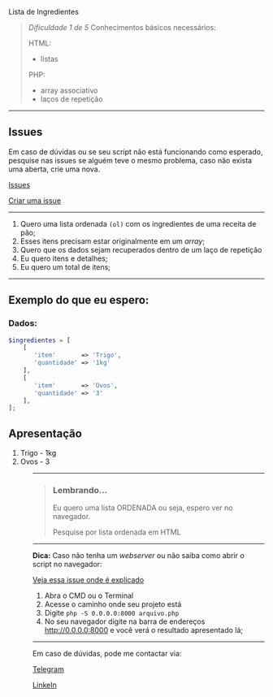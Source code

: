 Lista de Ingredientes


> *Dificuldade 1 de 5*
> Conhecimentos básicos necessários:
> 
> HTML:
> - listas
> 
> PHP:
> - array associativo
> - laços de repetição

---

## Issues
Em caso de dúvidas ou se seu script não está funcionando como esperado, pesquise nas issues se alguém teve o mesmo problema, caso não exista uma aberta, crie uma nova.

[Issues](https://github.com/ministracao-aulas/tarefas-php/issues)

[Criar uma issue](https://github.com/ministracao-aulas/tarefas-php/issues/new/choose)

---

1. Quero uma lista ordenada `(ol)` com os ingredientes de uma receita de pão;
2. Esses itens precisam estar originalmente em um *array*;
3. Quero que os dados sejam recuperados dentro de um laço de repetição
4. Eu quero itens e detalhes;
5. Eu quero um total de itens;

---

## Exemplo do que eu espero:

### Dados:

```php
$ingredientes = [
    [
       'item'       => 'Trigo', 
       'quantidade' => '1kg'
    ],
    [
       'item'       => 'Ovos',
       'quantidade' => '3'
    ],
];
```

## Apresentação

<ol>
   <li> Trigo - 1kg </li>
   <li> Ovos - 3 </li>
<ol>
  
---

> ### Lembrando...
> Eu quero uma lista ORDENADA ou seja, espero ver no navegador.
>
> Pesquise por lista ordenada em HTML

---

**Dica:**
Caso não tenha um *webserver* ou não saiba como abrir o script no navegador:

[Veja essa issue onde é explicado](https://github.com/ministracao-aulas/tarefas-php/issues/1)

1. Abra o CMD ou o Terminal
2. Acesse o caminho onde seu projeto está
3. Digite `php -S 0.0.0.0:8000 arquivo.php` 
4. No seu navegador digite na barra de endereços http://0.0.0.0:8000 e você verá o resultado apresentado lá;

---

Em caso de dúvidas, pode me contactar via:

[Telegram](https://t.me/tiagofrancafernandes)

[LinkeIn](https://www.linkedin.com/in/tiago-frança/)

